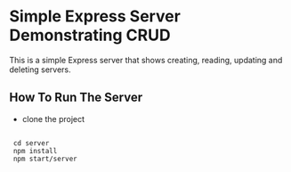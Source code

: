 # Simple Express Server Demonstrating CRUD


This is a simple Express server that shows creating, reading, updating and deleting  servers.


## How To Run The Server 


* clone the project

```

 cd server
 npm install
 npm start/server
```